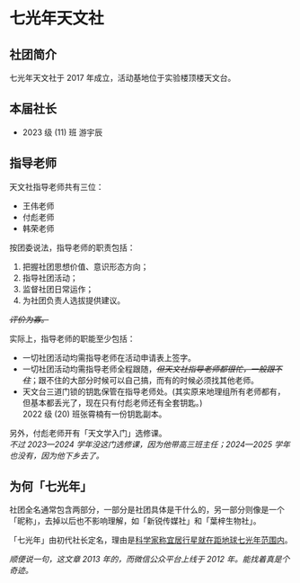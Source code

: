 # 七光年天文社

## 社团简介

七光年天文社于 2017 年成立，活动基地位于实验楼顶楼天文台。

## 本届社长

- 2023 级 (11) 班  游宇辰

## 指导老师

天文社指导老师共有三位：

- 王伟老师
- 付彪老师
- 韩荣老师

按团委说法，指导老师的职责包括：

1. 把握社团思想价值、意识形态方向；
2. 指导社团活动；
3. 监督社团日常运作；
4. 为社团负责人选拔提供建议。

~~*评价为寡。*~~

实际上，指导老师的职能至少包括：

- 一切社团活动均需指导老师在活动申请表上签字。
- 一切社团活动均需指导老师全程跟随，~~*但天文社指导老师都很忙，一般跟不住*~~；跟不住的大部分时候可以自己搞，而有的时候必须找其他老师。
- 天文台三道门锁的钥匙保管在指导老师处。(其实原来地理组所有老师都有，但基本都丢光了，现在只有付彪老师还有全套钥匙。)  
  2022 级 (20) 班张霄楠有一份钥匙副本。

另外，付彪老师开有「天文学入门」选修课。  
*不过 2023—2024 学年没这门选修课，因为他带高三班主任；2024—2025 学年也没有，因为他下乡去了。*

## 为何「七光年」

社团全名通常包含两部分，一部分是社团具体是干什么的，另一部分则像是一个「昵称」，去掉以后也不影响理解，如「新锐传媒社」和「葉梓生物社」。

「七光年」由初代社长定名，理由是[科学家称宜居行星就在距地球七光年范围内](https://mp.weixin.qq.com/s/?__biz=MjM5MjA0Nzk0MA==&appmsgid=10000312&itemidx=3)。

*顺便说一句，这文章 2013 年的，而微信公众平台上线于 2012 年。能找着真是个奇迹。*
